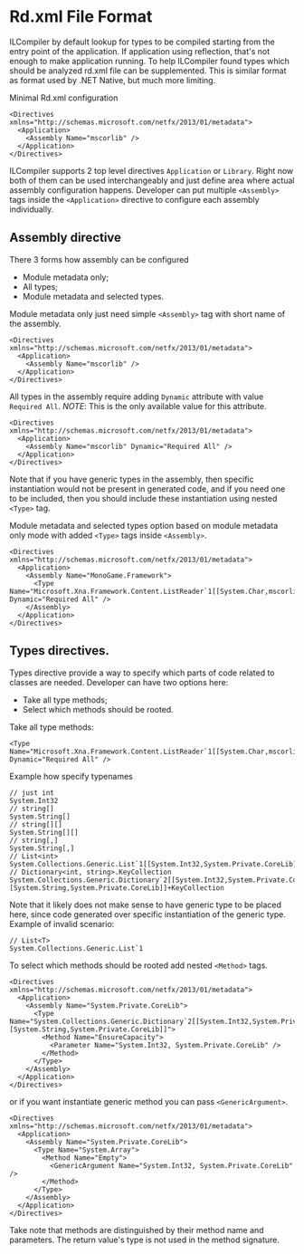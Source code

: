 Rd.xml File Format
==================

ILCompiler by default lookup for types to be compiled starting from the entry point of the application. If application using reflection, that's not enough to make application running.
To help ILCompiler found types which should be analyzed rd.xml file can be supplemented. This is similar format as format used by .NET Native, but much more limiting.

Minimal Rd.xml configuration

```
<Directives xmlns="http://schemas.microsoft.com/netfx/2013/01/metadata">
  <Application>
    <Assembly Name="mscorlib" />
  </Application>
</Directives>
```

ILCompiler supports 2 top level directives `Application` or `Library`. Right now both of them can be used interchangeably and just define area where actual assembly configuration happens.
Developer can put multiple `<Assembly>` tags inside the `<Application>` directive  to configure each assembly individually.

## Assembly directive

There 3 forms how assembly can be configured
- Module metadata only;
- All types;
- Module metadata and selected types.

Module metadata only just need simple `<Assembly>` tag with short name of the assembly.
```
<Directives xmlns="http://schemas.microsoft.com/netfx/2013/01/metadata">
  <Application>
    <Assembly Name="mscorlib" />
  </Application>
</Directives>
```

All types in the assembly require adding `Dynamic` attribute with value `Required All`. *NOTE*: This is the only available value for this attribute.
```
<Directives xmlns="http://schemas.microsoft.com/netfx/2013/01/metadata">
  <Application>
    <Assembly Name="mscorlib" Dynamic="Required All" />
  </Application>
</Directives>
```
Note that if you have generic types in the assembly, then specific instantiation would not be present in generated code, and if you need one to be included,
then you should include these instantiation using nested `<Type>` tag.

Module metadata and selected types option based on module metadata only mode with added `<Type>` tags inside `<Assembly>`.
```
<Directives xmlns="http://schemas.microsoft.com/netfx/2013/01/metadata">
  <Application>
    <Assembly Name="MonoGame.Framework">
      <Type Name="Microsoft.Xna.Framework.Content.ListReader`1[[System.Char,mscorlib]]" Dynamic="Required All" />
    </Assembly>
  </Application>
</Directives>
```

## Types directives.
Types directive provide a way to specify which parts of code related to classes are needed. Developer can have two options here: 
- Take all type methods;
- Select which methods should be rooted.

Take all type methods:
```
<Type Name="Microsoft.Xna.Framework.Content.ListReader`1[[System.Char,mscorlib]]" Dynamic="Required All" />
```

Example how specify typenames
```
// just int
System.Int32
// string[]
System.String[]
// string[][]
System.String[][]
// string[,]
System.String[,]
// List<int>
System.Collections.Generic.List`1[[System.Int32,System.Private.CoreLib]]
// Dictionary<int, string>.KeyCollection
System.Collections.Generic.Dictionary`2[[System.Int32,System.Private.CoreLib],[System.String,System.Private.CoreLib]]+KeyCollection
```

Note that it likely does not make sense to have generic type to be placed here, since code generated over specific instantiation of the generic type.
Example of invalid scenario:
```
// List<T>
System.Collections.Generic.List`1
```

To select which methods should be rooted add nested `<Method>` tags.
```
<Directives xmlns="http://schemas.microsoft.com/netfx/2013/01/metadata">
  <Application>
    <Assembly Name="System.Private.CoreLib">
      <Type Name="System.Collections.Generic.Dictionary`2[[System.Int32,System.Private.CoreLib],[System.String,System.Private.CoreLib]]">
        <Method Name="EnsureCapacity">
          <Parameter Name="System.Int32, System.Private.CoreLib" />
        </Method>
      </Type>
    </Assembly>
  </Application>
</Directives>
```
or if you want instantiate generic method you can pass `<GenericArgument>`.
```
<Directives xmlns="http://schemas.microsoft.com/netfx/2013/01/metadata">
  <Application>
    <Assembly Name="System.Private.CoreLib">
      <Type Name="System.Array">
        <Method Name="Empty">
          <GenericArgument Name="System.Int32, System.Private.CoreLib" />
        </Method>
      </Type>
    </Assembly>
  </Application>
</Directives>
```

Take note that methods are distinguished by their method name and parameters. The return value's type is not used in the method signature.
